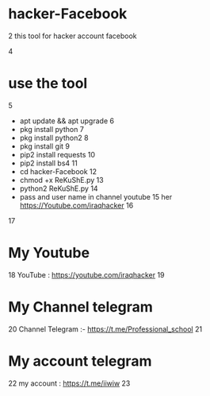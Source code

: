 # hacker-Facebook 
2
 this tool for hacker account facebook 
 
4
 # use the tool 
5
 * apt update && apt upgrade
6
 * pkg install python
7
 * pkg install python2
8
 * pkg install git
9
 * pip2 install requests
10
 * pip2 install bs4
11
 * cd hacker-Facebook
12
 * chmod +x ReKuShE.py
13
 * python2 ReKuShE.py
14
 * pass and user name in channel youtube
15
  her https://Youtube.com/iraqhacker
16
 
17
 # My Youtube
18
  YouTube : https://youtube.com/iraqhacker
19
 # My Channel telegram
20
  Channel Telegram :- https://t.me/Professional_school
21
 # My account telegram
22
  my account : https://t.me/iiwiw 
23
​
